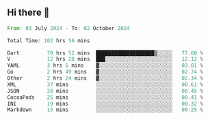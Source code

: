 ## Hi there 👋

<!--START_SECTION:waka-->

```rust
From: 03 July 2024 - To: 02 October 2024

Total Time: 102 hrs 56 mins

Dart         79 hrs 52 mins  ███████████████████▒░░░░░   77.60 %
V            12 hrs 28 mins  ███░░░░░░░░░░░░░░░░░░░░░░   12.12 %
YAML         3 hrs 5 mins    ▓░░░░░░░░░░░░░░░░░░░░░░░░   03.01 %
Go           2 hrs 49 mins   ▓░░░░░░░░░░░░░░░░░░░░░░░░   02.74 %
Other        2 hrs 24 mins   ▓░░░░░░░░░░░░░░░░░░░░░░░░   02.34 %
XML          37 mins         ░░░░░░░░░░░░░░░░░░░░░░░░░   00.61 %
JSON         28 mins         ░░░░░░░░░░░░░░░░░░░░░░░░░   00.45 %
CocoaPods    25 mins         ░░░░░░░░░░░░░░░░░░░░░░░░░   00.41 %
INI          19 mins         ░░░░░░░░░░░░░░░░░░░░░░░░░   00.32 %
Markdown     15 mins         ░░░░░░░░░░░░░░░░░░░░░░░░░   00.25 %
```

<!--END_SECTION:waka-->

<!--
**mathiskakal/mathiskakal** is a ✨ _special_ ✨ repository because its `README.md` (this file) appears on your GitHub profile.

Here are some ideas to get you started:

- 🔭 I’m currently working on ...
- 🌱 I’m currently learning ...
- 👯 I’m looking to collaborate on ...
- 🤔 I’m looking for help with ...
- 💬 Ask me about ...
- 📫 How to reach me: ...
- 😄 Pronouns: ...
- ⚡ Fun fact: ...
-->
